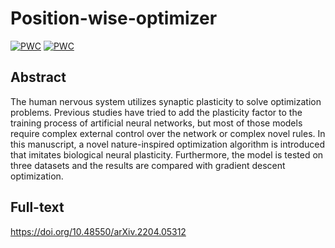 # Position-wise-optimizer
[![PWC](https://img.shields.io/endpoint.svg?url=https://paperswithcode.com/badge/position-wise-optimizer-a-nature-inspired/nature-inspired-optimization-algorithm-on-1)](https://paperswithcode.com/sota/nature-inspired-optimization-algorithm-on-1?p=position-wise-optimizer-a-nature-inspired)
[![PWC](https://img.shields.io/endpoint.svg?url=https://paperswithcode.com/badge/position-wise-optimizer-a-nature-inspired/nature-inspired-optimization-algorithm-on)](https://paperswithcode.com/sota/nature-inspired-optimization-algorithm-on?p=position-wise-optimizer-a-nature-inspired)
## Abstract
The human nervous system utilizes synaptic plasticity to solve optimization problems. Previous studies have tried to add the plasticity factor to the training process of artificial neural networks, but most of those models require complex external control over the network or complex novel rules. In this manuscript, a novel nature-inspired optimization algorithm is introduced that imitates biological neural plasticity. Furthermore, the model is tested on three datasets and the results are compared with gradient descent optimization.

## Full-text
https://doi.org/10.48550/arXiv.2204.05312
